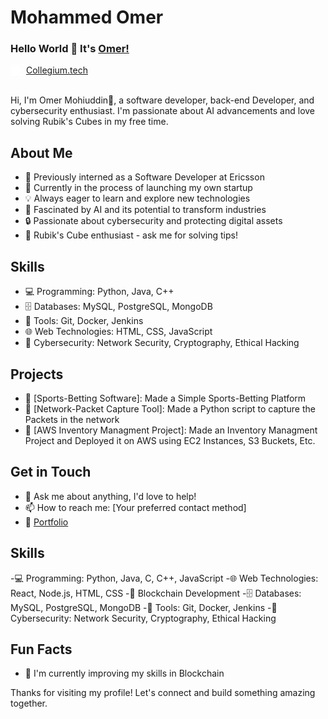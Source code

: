 # Mohammed Omer

### Hello World 👋 It's [Omer!](https://personalwebsite-iqv9.onrender.com)

<a href="https://www.linkedin.com/in/omer-mohiuddin">
<img align="left" alt="Omer LinkedIn" width="22px" src="https://cdn.jsdelivr.net/npm/simple-icons@v3/icons/linkedin.svg" style="filter: brightness(0) invert(1);" />
</a>
<a href="https://collegium.tech">
Collegium.tech
</a>

<br />
<br />

Hi, I'm Omer Mohiuddin🙌, a software developer, back-end Developer, and cybersecurity enthusiast. I'm passionate about AI advancements and love solving Rubik's Cubes in my free time.

## About Me

- 🔭 Previously interned as a Software Developer at Ericsson
- 🚀 Currently in the process of launching my own startup
- 💡 Always eager to learn and explore new technologies
- 🧠 Fascinated by AI and its potential to transform industries
- 🔒 Passionate about cybersecurity and protecting digital assets
- 🧩 Rubik's Cube enthusiast - ask me for solving tips!

## Skills

- 💻 Programming: Python, Java, C++
- 🗄️ Databases: MySQL, PostgreSQL, MongoDB
- 🔧 Tools: Git, Docker, Jenkins
- 🌐 Web Technologies: HTML, CSS, JavaScript
- 🔐 Cybersecurity: Network Security, Cryptography, Ethical Hacking

## Projects

- 🌟 [Sports-Betting Software]: Made a Simple Sports-Betting Platform
- 🌟 [Network-Packet Capture Tool]: Made a Python script to capture the Packets in the network 
- 🌟 [AWS Inventory Managment Project]: Made an Inventory Managment Project and Deployed it on AWS using EC2 Instances, S3 Buckets, Etc. 

## Get in Touch

- 💬 Ask me about anything, I'd love to help!
- 📫 How to reach me: [Your preferred contact method]
- 📝 [Portfolio](https://personalwebsite-iqv9.onrender.com)

## Skills
-💻 Programming: Python, Java, C, C++, JavaScript
-🌐 Web Technologies: React, Node.js, HTML, CSS
-🔗 Blockchain Development
-🗄️ Databases: MySQL, PostgreSQL, MongoDB
-🔧 Tools: Git, Docker, Jenkins
-🔐 Cybersecurity: Network Security, Cryptography, Ethical Hacking

## Fun Facts
- 🌱 I'm currently improving my skills in Blockchain

Thanks for visiting my profile! Let's connect and build something amazing together.
